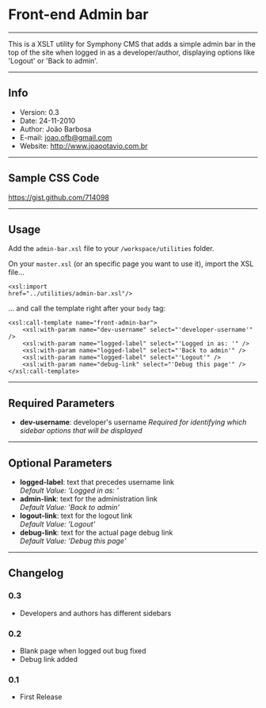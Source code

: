 # Front-end Admin bar

---------------------------------------

This is a XSLT utility for Symphony CMS that adds a simple admin bar in the top of the site when logged in as a developer/author, displaying options like 'Logout' or 'Back to admin'.

---------------------------------------

## Info
- Version:	0.3
- Date:		24-11-2010
- Author:	João Barbosa
- E-mail:	<joao.ofb@gmail.com>
- Website:	<http://www.joaootavio.com.br>

---------------------------------------

## Sample CSS Code

<https://gist.github.com/714098>

---------------------------------------

## Usage

Add the <code>admin-bar.xsl</code> file to your <code>/workspace/utilities</code> folder.

On your <code>master.xsl</code> (or an specific page you want to use it), import the XSL file...

<code><xsl:import href="../utilities/admin-bar.xsl"/></code>

... and call the template right after your <code>body</code> tag:

	<xsl:call-template name="front-admin-bar">
		<xsl:with-param name="dev-username" select="'developer-username'" />
		<xsl:with-param name="logged-label" select="'Logged in as: '" />
		<xsl:with-param name="logged-label" select="'Back to admin'" />
		<xsl:with-param name="logged-label" select="'Logout'" />
		<xsl:with-param name="debug-link" select="'Debug this page'" />
	</xsl:call-template>

---------------------------------------

## Required Parameters

- **dev-username**: developer's username
*Required for identifying which sidebar options that will be displayed*

---------------------------------------

## Optional Parameters

- **logged-label**: text that precedes username link  
*Default Value: 'Logged in as: '*
- **admin-link**: text for the administration link  
*Default Value: 'Back to admin'*
- **logout-link**: text for the logout link  
*Default Value: 'Logout'*
- **debug-link**: text for the actual page debug link  
*Default Value: 'Debug this page'*

---------------------------------------

## Changelog

### 0.3
- Developers and authors has different sidebars

### 0.2
- Blank page when logged out bug fixed
- Debug link added

### 0.1
- First Release